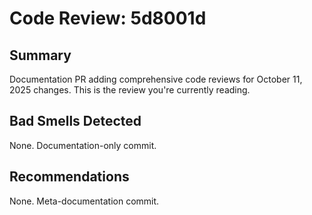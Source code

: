 # Code Review: 5d8001d

## Summary
Documentation PR adding comprehensive code reviews for October 11, 2025 changes. This is the review you're currently reading.

## Bad Smells Detected
None. Documentation-only commit.

## Recommendations
None. Meta-documentation commit.
